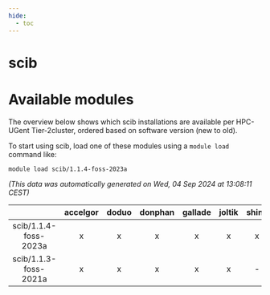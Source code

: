 ```yaml
---
hide:
  - toc
---
```


scib
====

# Available modules


The overview below shows which scib installations are available per HPC-UGent Tier-2cluster, ordered based on software version (new to old).

To start using scib, load one of these modules using a `module load` command like:

```shell
module load scib/1.1.4-foss-2023a
```

*(This data was automatically generated on Wed, 04 Sep 2024 at 13:08:11 CEST)*  

| |accelgor|doduo|donphan|gallade|joltik|shinx|skitty|
| :---: | :---: | :---: | :---: | :---: | :---: | :---: | :---: |
|scib/1.1.4-foss-2023a|x|x|x|x|x|x|x|
|scib/1.1.3-foss-2021a|x|x|x|x|x|-|x|
